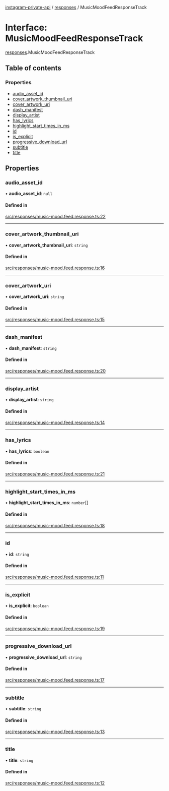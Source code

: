 [instagram-private-api](../../README.md) / [responses](../../modules/responses.md) / MusicMoodFeedResponseTrack

# Interface: MusicMoodFeedResponseTrack

[responses](../../modules/responses.md).MusicMoodFeedResponseTrack

## Table of contents

### Properties

- [audio\_asset\_id](MusicMoodFeedResponseTrack.md#audio_asset_id)
- [cover\_artwork\_thumbnail\_uri](MusicMoodFeedResponseTrack.md#cover_artwork_thumbnail_uri)
- [cover\_artwork\_uri](MusicMoodFeedResponseTrack.md#cover_artwork_uri)
- [dash\_manifest](MusicMoodFeedResponseTrack.md#dash_manifest)
- [display\_artist](MusicMoodFeedResponseTrack.md#display_artist)
- [has\_lyrics](MusicMoodFeedResponseTrack.md#has_lyrics)
- [highlight\_start\_times\_in\_ms](MusicMoodFeedResponseTrack.md#highlight_start_times_in_ms)
- [id](MusicMoodFeedResponseTrack.md#id)
- [is\_explicit](MusicMoodFeedResponseTrack.md#is_explicit)
- [progressive\_download\_url](MusicMoodFeedResponseTrack.md#progressive_download_url)
- [subtitle](MusicMoodFeedResponseTrack.md#subtitle)
- [title](MusicMoodFeedResponseTrack.md#title)

## Properties

### audio\_asset\_id

• **audio\_asset\_id**: ``null``

#### Defined in

[src/responses/music-mood.feed.response.ts:22](https://github.com/Nerixyz/instagram-private-api/blob/b3351b9/src/responses/music-mood.feed.response.ts#L22)

___

### cover\_artwork\_thumbnail\_uri

• **cover\_artwork\_thumbnail\_uri**: `string`

#### Defined in

[src/responses/music-mood.feed.response.ts:16](https://github.com/Nerixyz/instagram-private-api/blob/b3351b9/src/responses/music-mood.feed.response.ts#L16)

___

### cover\_artwork\_uri

• **cover\_artwork\_uri**: `string`

#### Defined in

[src/responses/music-mood.feed.response.ts:15](https://github.com/Nerixyz/instagram-private-api/blob/b3351b9/src/responses/music-mood.feed.response.ts#L15)

___

### dash\_manifest

• **dash\_manifest**: `string`

#### Defined in

[src/responses/music-mood.feed.response.ts:20](https://github.com/Nerixyz/instagram-private-api/blob/b3351b9/src/responses/music-mood.feed.response.ts#L20)

___

### display\_artist

• **display\_artist**: `string`

#### Defined in

[src/responses/music-mood.feed.response.ts:14](https://github.com/Nerixyz/instagram-private-api/blob/b3351b9/src/responses/music-mood.feed.response.ts#L14)

___

### has\_lyrics

• **has\_lyrics**: `boolean`

#### Defined in

[src/responses/music-mood.feed.response.ts:21](https://github.com/Nerixyz/instagram-private-api/blob/b3351b9/src/responses/music-mood.feed.response.ts#L21)

___

### highlight\_start\_times\_in\_ms

• **highlight\_start\_times\_in\_ms**: `number`[]

#### Defined in

[src/responses/music-mood.feed.response.ts:18](https://github.com/Nerixyz/instagram-private-api/blob/b3351b9/src/responses/music-mood.feed.response.ts#L18)

___

### id

• **id**: `string`

#### Defined in

[src/responses/music-mood.feed.response.ts:11](https://github.com/Nerixyz/instagram-private-api/blob/b3351b9/src/responses/music-mood.feed.response.ts#L11)

___

### is\_explicit

• **is\_explicit**: `boolean`

#### Defined in

[src/responses/music-mood.feed.response.ts:19](https://github.com/Nerixyz/instagram-private-api/blob/b3351b9/src/responses/music-mood.feed.response.ts#L19)

___

### progressive\_download\_url

• **progressive\_download\_url**: `string`

#### Defined in

[src/responses/music-mood.feed.response.ts:17](https://github.com/Nerixyz/instagram-private-api/blob/b3351b9/src/responses/music-mood.feed.response.ts#L17)

___

### subtitle

• **subtitle**: `string`

#### Defined in

[src/responses/music-mood.feed.response.ts:13](https://github.com/Nerixyz/instagram-private-api/blob/b3351b9/src/responses/music-mood.feed.response.ts#L13)

___

### title

• **title**: `string`

#### Defined in

[src/responses/music-mood.feed.response.ts:12](https://github.com/Nerixyz/instagram-private-api/blob/b3351b9/src/responses/music-mood.feed.response.ts#L12)
